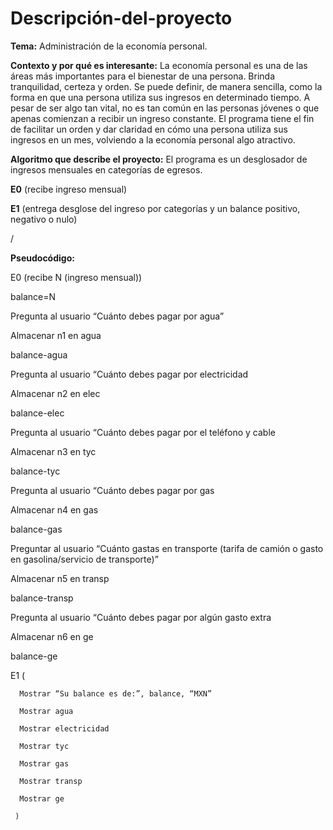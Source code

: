 # Descripción-del-proyecto
**Tema:** Administración de la economía personal.

**Contexto y por qué es interesante:** La economía personal es una de las áreas más importantes para el bienestar de una persona. Brinda tranquilidad, certeza y orden. Se puede definir, de manera sencilla, como la forma en que una persona utiliza sus ingresos en determinado tiempo. A pesar de ser algo tan vital, no es tan común en las personas jóvenes o que apenas comienzan a recibir un ingreso constante. El programa tiene el fin de facilitar un orden y dar claridad en cómo una persona utiliza sus ingresos en un mes, volviendo a la economía personal algo atractivo.

**Algoritmo que describe el proyecto:** El programa es un desglosador de ingresos mensuales en categorías de egresos. 

**E0** (recibe ingreso mensual)

**E1** (entrega desglose del ingreso por categorías y un balance positivo, negativo o nulo)

/

**Pseudocódigo:**

  E0 (recibe N (ingreso mensual))
  
  balance=N
  
  Pregunta al usuario “Cuánto debes pagar por agua”
  
  Almacenar n1 en agua
  
  balance-agua
  
  Pregunta al usuario “Cuánto debes pagar por electricidad
  
  Almacenar n2 en elec
  
  balance-elec
  
  Pregunta al usuario “Cuánto debes pagar por el teléfono y cable
  
  Almacenar n3 en tyc
  
  balance-tyc
  
  Pregunta al usuario “Cuánto debes pagar por gas
  
  Almacenar n4 en gas
  
  balance-gas
  
  Preguntar al usuario “Cuánto gastas en transporte (tarifa de camión o gasto en gasolina/servicio de transporte)”
  
  Almacenar n5 en transp
  
  balance-transp
  
  Pregunta al usuario “Cuánto debes pagar por algún gasto extra
  
  Almacenar n6 en ge
  
  balance-ge
  
  E1 (

      Mostrar “Su balance es de:”, balance, “MXN”
      
      Mostrar agua
      
      Mostrar electricidad
      
      Mostrar tyc
      
      Mostrar gas
      
      Mostrar transp
      
      Mostrar ge
      
     ) 
